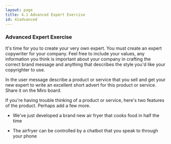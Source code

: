 ```yaml
---
layout: page
title: 4.1 Advanced Expert Exercise
id: 41advanced
---
```


### Advanced Expert Exercise

It's time for you to create your very own expert. You must create an expert copywriter for your company. Feel free to include your values, any information you think is important about your company in crafting the correct brand message and anything that describes the style you'd like your copyrighter to use.

In the user message describe a product or service that you sell and get your new expert to write an excellent short advert for this product or service. Share it on the Miro board.

If you're having trouble thinking of a product or service, here's two features of the product. Perhaps add a few more.

- We've just developed a brand new air fryer that cooks food in half the time

- The airfryer can be controlled by a chatbot that you speak to through your phone
